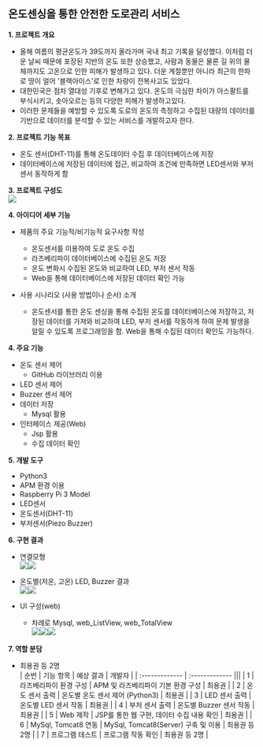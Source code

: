 
## 온도센싱을 통한 안전한 도로관리 서비스

**1. 프로젝트 개요**
  - 올해 여름의 평균온도가 39도까지 올라가며 국내 최고 기록을 달성했다. 이처럼 더운 날씨 때문에 포장된 지반의 온도 또한 상승했고, 사람과 동물은 물론 길 위의 물체까지도 고온으로 인한 피해가 발생하고 있다. 더운 계절뿐만 아니라 최근의 한파로 땅이 얼어 '블랙아이스'로 인한 차량이 전복사고도 있었다.
  - 대한민국은 점차 열대성 기후로 변해가고 있다. 온도의 극심한 차이가 아스팔트를 부식시키고, 솟아오르는 등의 다양한 피해가 발생하고있다.
  - 이러한 문제들을 예방할 수 있도록 도로의 온도의 측정하고 수집된 대량의 데이터를 기반으로 데이터를 분석할 수 있는 서비스를 개발하고자 한다.

**2. 프로젝트 기능 목표**
  - 온도 센서(DHT-11)를 통해 온도데이터 수집 후 데이터베이스에 저장
  - 데이터베이스에 저장된 데이터에 접근, 비교하여 조건에 만족하면 LED센서와 부저센서 동작하게 함

**3. 프로젝트 구성도** <br>
![](assets/Readme-7e858c58.png)

**4. 아이디어 세부 기능**
  - 제품의 주요 기능적/비기능적 요구사항 작성
    - 온도센서를 이용하여 도로 온도 수집
    - 라즈베리파이 데이터베이스에 수집된 온도 저장
    - 온도 변화시 수집된 온도와 비교하여 LED, 부저 센서 작동
    - Web을 통해 데이터베이스에 저장된 데이터 확인 가능

  - 사용 시나리오 (사용 방법이나 순서) 소개
    - 온도센서를 통한 온도 센싱을 통해 수집된 온도를 데이터베이스에 저장하고, 저장된 데이터를 가져와 비교하여 LED, 부저 센서를 작동하게 하여 문제 발생을 알릴 수 있도록 프로그래밍을 함. Web을 통해 수집된 데이터 확인도 가능하다.


**4. 주요 기능**
  - 온도 센서 제어
    - GitHub 라이브러리 이용
  - LED 센서 제어
  - Buzzer 센서 제어
  - 데이터 저장
    - Mysql 활용
  - 인터페이스 제공(Web)
    - Jsp 활용
    - 수집 데이터 확인

**5. 개발 도구**
  - Python3
  - APM 환경 이용
  - Raspberry Pi 3 Model
  - LED센서
  - 온도센서(DHT-11)
  - 부저센서(Piezo Buzzer)

**6. 구현 결과**
  - 연결모형<br>
![](assets/Readme-1be8431e.png)![](assets/Readme-217d1f47.png)<br>

  - 온도별(저온, 고온) LED, Buzzer 결과<br>
![](assets/Readme-2b932dac.png)![](assets/Readme-17fe60fe.png)

  - UI 구성(web)
    - 차례로 Mysql, web_ListView, web_TotalView<br>
![](assets/Readme-f15cd1c8.png)![](assets/Readme-7f8508a3.png)![](assets/Readme-7f8508a3.png)


**7. 역할 분담**
  - 최용권 등 2명<br>
  | 순번     | 기능 항목 | 예상 결과 | 개발자 |
  | :------------- | :------------- |||
  | 1       | 라즈베리파이 환경 구성 | APM 및 라즈베리파이 기본 환경 구성 | 최용권 |
  | 2       | 온도 센서 출력 | 온도별 온도 센서 제어 (Python3) | 최용권 |
  | 3       | LED 센서 출력 | 온도별 LED 센서 작동 | 최용권 |
  | 4       | 부저 센서 출력 | 온도별 Buzzer 센서 작동 | 최용권 |
  | 5       | Web 제작 | JSP를 통한 웹 구현, 데이터 수집 내용 확인 | 최용권 |
  | 6       | MySql, Tomcat8 연동 | MySql, Tomcat8(Server) 구축 및 이용 | 최용권 등 2명 |
  | 7       | 프로그램 테스트 | 프로그램 작동 확인 | 최용권 등 2명 |
